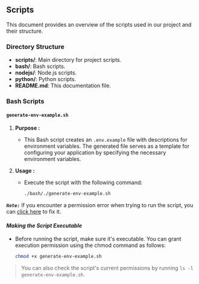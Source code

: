 ## Scripts

This document provides an overview of the scripts used in our project and their structure.

### Directory Structure

- **scripts/**: Main directory for project scripts.
- **bash/**: Bash scripts.
- **nodejs/**: Node.js scripts.
- **python/**: Python scripts.
- **README.md**: This documentation file.

### Bash Scripts

#### `generate-env-example.sh`

1. **Purpose :**

   - This Bash script creates an `.env.example` file with descriptions for environment variables. The generated file serves as a template for configuring your application by specifying the necessary environment variables.

2. **Usage :**

   - Execute the script with the following command:
   
        ```bash
        ./bash/./generate-env-example.sh
        ```
***`Note:`*** If you encounter a permission error when trying to run the script, you can [click here](#making-thes-cript-executable) to fix it.

#### ***Making the Script Executable***

  - Before running the script, make sure it's executable. You can grant execution permission using the chmod command as follows:

    ```bash
    chmod +x generate-env-example.sh
    ```
> You can also check the script's current permissions by running `ls -l generate-env-example.sh`.